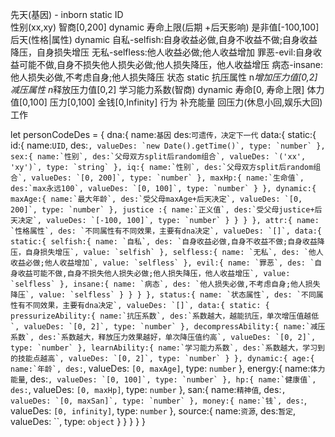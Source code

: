 先天(基因) - inborn
    static 
        ID  
        性别(xx,xy)
        智商[0,200]
    dynamic
        寿命上限(后期 +后天影响)
        是非值[-100,100]
后天(性格|属性)
    dynamic
        自私-selfish:自身收益必做,自身不收益不做;自身收益降压，自身损失增压
        无私-selfless:他人收益必做;他人收益增加
        罪恶-evil:自身收益可能不做,自身不损失他人损失必做;他人损失降压，他人收益增压
        病态-insane:他人损失必做,不考虑自身;他人损失降压
状态 
    static 
        抗压属性 n*增加压力值[0,2]
        减压属性 n*释放压力值[0,2]
        学习能力系数(智商)
    dynamic
        寿命[0, 寿命上限]
        体力值[0,100]
        压力[0,100]
        金钱[0,Infinity]
行为
    补充能量
    回压力(休息小回,娱乐大回)
    工作

let personCodeDes = {
    dna:{
        name:`基因`
        des:`可遗传，决定下一代`
        data:{
            static:{
                id:{
                    name:`UID`,
                    des:``,
                    valueDes: `new Date().getTime()`,
                    type: `number`
                },
                sex:{
                    name:`性别`,
                    des:`父母双方split后random组合`,
                    valueDes: `('xx', 'xy')`,
                    type: `string`
                },
                iq:{
                    name:`性别`,
                    des:`父母双方split后random组合`,
                    valueDes: `[0, 200]`,
                    type: `number`
                },
                maxHp:{
                    name:`生命值`,
                    des:`max永远100`,
                    valueDes: `[0, 100]`,
                    type: `number`
                }
            },
            dynamic:{
                maxAge:{
                    name:`最大年龄`,
                    des:`受父母maxAge+后天决定`,
                    valueDes: `[0, 200]`,
                    type: `number`
                },
                justice :{
                    name:`正义值`,
                    des:`受父母justice+后天决定`,
                    valueDes: `[-100, 100]`,
                    type: `number`
                }
            }
        }
    },
    attr:{
        name: `性格属性`,
        des: `不同属性有不同效果，主要有dna决定`,
        valueDes: `[]`,
        data:{
            static:{
                selfish:{
                    name: `自私`,
                    des: `自身收益必做,自身不收益不做;自身收益降压，自身损失增压`,
                    value: `selfish`
                },
                selfless:{
                    name: `无私`,
                    des: `他人收益必做;他人收益增加`,
                    value: `selfless`
                },
                evil:{
                    name: `罪恶`,
                    des: `自身收益可能不做,自身不损失他人损失必做;他人损失降压，他人收益增压`,
                    value: `selfless`
                },
                insane:{
                    name: `病态`,
                    des: `他人损失必做,不考虑自身;他人损失降压`,
                    value: `selfless`
                }
            }
        }
    },
    status:{
        name: `状态属性`,
        des: `不同属性有不同效果，主要有dna决定`,
        valueDes: `[]`,
        data:{
            static: {
                pressurizeAbility:{
                    name:`抗压系数`,
                    des:`系数越大，越能抗压，单次增压值越低`,
                    valueDes: `[0, 2]`,
                    type: `number`
                },
                decompressAbility:{
                    name:`减压系数`,
                    des:`系数越大，释放压力效果越好，单次降压值约高`,
                    valueDes: `[0, 2]`,
                    type: `number`
                },
                learnAbility:{
                    name:`学习能力系数`,
                    des:`系数越大，学习到的技能点越高`,
                    valueDes: `[0, 2]`,
                    type: `number`
                }
            },
            dynamic:{
                age:{
                    name:`年龄`,
                    des:``,
                    valueDes: `[0, maxAge]`,
                    type: `number`
                },
                energy:{
                    name:`体力 能量`,
                    des:``,
                    valueDes: `[0, 100]`,
                    type: `number`
                },
                hp:{
                    name:`健康值`,
                    des:``,
                    valueDes: `[0, maxHp]`,
                    type: `number`
                },
                san:{
                    name:`精神值`,
                    des:``,
                    valueDes: `[0, maxSan]`,
                    type: `number`
                },
                money:{
                    name:`钱`,
                    des:``,
                    valueDes: `[0, infinity]`,
                    type: `number`
                },
                source:{
                    name:`资源`,
                    des:`暂定`,
                    valueDes: ``,
                    type: `object`
                }
            }
        }
    }
}